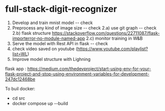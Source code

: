 # full-stack-digit-recognizer

1) Develop and train mnist model -- check
2) Preprocess any kind of image size -- check
2.a) use git graph -- check 
2.b) flask structure https://stackoverflow.com/questions/22711087/flask-importerror-no-module-named-app
2.c) monitor training in W&B
3) Serve the model with Rest API in flask -- check
4) check video saved on youtube (https://www.youtube.com/playlist?list=WL)
5) Improve model structure with Lighning


flask app : https://medium.com/thedevproject/start-using-env-for-your-flask-project-and-stop-using-environment-variables-for-development-247dc12468be


To buil docker:

- cd src
- docker compose up --build
